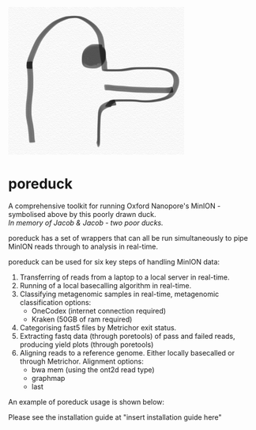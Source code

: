 ![Poreduck Logo](/images/poreduck_logo.png)
# poreduck 
A comprehensive toolkit for running Oxford Nanopore's MinION - symbolised above by this poorly drawn duck.  
*In memory of Jacob & Jacob - two poor ducks.*  

poreduck has a set of wrappers that can all be run simultaneously to pipe MinION reads through to analysis in real-time.  

poreduck can be used for six key steps of handling MinION data:  
1.  Transferring of reads from a laptop to a local server in real-time.  
2.  Running of a local basecalling algorithm in real-time.  
3.  Classifying metagenomic samples in real-time, metagenomic classification options:  
    * OneCodex (internet connection required)
    * Kraken  (50GB of ram required)    
4.  Categorising fast5 files by Metrichor exit status.  
5.  Extracting fastq data (through poretools) of pass and failed reads, producing yield plots (through poretools)  
6.  Aligning reads to a reference genome. Either locally basecalled or through Metrichor. Alignment options:
    * bwa mem (using the ont2d read type)
    * graphmap
    * last

An example of poreduck usage is shown below:

Please see the installation guide at "insert installation guide here"

